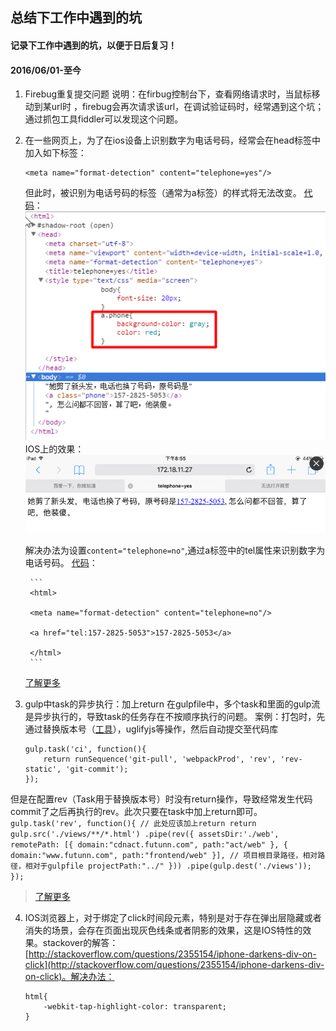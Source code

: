 ## 总结下工作中遇到的坑

#### 记录下工作中遇到的坑，以便于日后复习！
#### 2016/06/01-至今

1. Firebug重复提交问题
说明：在firbug控制台下，查看网络请求时，当鼠标移动到某url时 ，firebug会再次请求该url，在调试验证码时，经常遇到这个坑；通过抓包工具fiddler可以发现这个问题。

2. 在一些网页上，为了在ios设备上识别数字为电话号码，经常会在head标签中加入如下标签：
    ```
    <meta name="format-detection" content="telephone=yes"/>
    ```
    但此时，被识别为电话号码的标签（通常为a标签）的样式将无法改变。
    [代码](demos/01.html)：
    ![](asserts/02.png)
    IOS上的效果：
    ![](asserts/01.png)

    解决办法为设置`content="telephone=no"`,通过a标签中的tel属性来识别数字为电话号码。
    [代码](demo02.html)：
        
        ```
        <html>
        
        <meta name="format-detection" content="telephone=no"/>
       
        <a href="tel:157-2825-5053">157-2825-5053</a>
        
        </html>
        ```
    [了解更多](https://css-tricks.com/the-current-state-of-telephone-links/)

3. gulp中task的异步执行：加上return
在gulpfile中，多个task和里面的gulp流是异步执行的，导致task的任务存在不按顺序执行的问题。
案例：打包时，先通过替换版本号（[工具](https://github.com/AlanZhang001/gulp-rev-hash3)），uglifyjs等操作，然后自动提交至代码库
    ```
    gulp.task('ci', function(){
        return runSequence('git-pull', 'webpackProd', 'rev', 'rev-static', 'git-commit');
    });
    ```
但是在配置rev（Task用于替换版本号）时没有return操作，导致经常发生代码commit了之后再执行的rev。此次只要在task中加上return即可。
    ```
    gulp.task('rev', function(){
        // 此处应该加上return
        return  gulp.src('./views/**/*.html')
            .pipe(rev({
                assetsDir:'./web',
                remotePath: [{
                    domain:"cdnact.futunn.com",
                    path:"act/web"
                }, {
                    domain:"www.futunn.com",
                    path:"frontend/web"
                }],
                // 项目根目录路径，相对路径，相对于gulpfile
                projectPath:"../"
            }))
            .pipe(gulp.dest('./views'));
    });
    ```
> [了解更多](http://stackoverflow.com/questions/21699146/gulp-js-task-return-on-src)

4. IOS浏览器上，对于绑定了click时间段元素，特别是对于存在弹出层隐藏或者消失的场景，会存在页面出现灰色线条或者阴影的效果，这是IOS特性的效果。stackover的解答：[http://stackoverflow.com/questions/2355154/iphone-darkens-div-on-click](http://stackoverflow.com/questions/2355154/iphone-darkens-div-on-click)。解决办法：

    ```
    html{
        -webkit-tap-highlight-color: transparent;
    }
    ```
